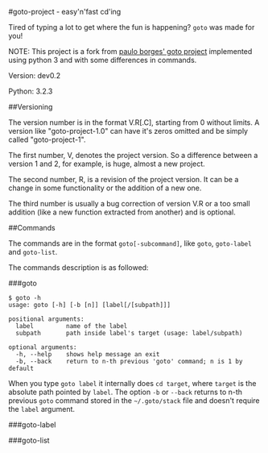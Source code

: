 #goto-project - easy'n'fast cd'ing

Tired of typing a lot to get where the fun is happening? `goto` was made for you!

NOTE: This project is a fork from [paulo borges' goto project](https://github.com/pauloborges/goto) implemented using python 3 and with some differences in commands.

Version: dev0.2

Python: 3.2.3


##Versioning

The version number is in the format V.R[.C], starting from 0 without limits. A version like "goto-project-1.0" can have it's zeros omitted and be simply called "goto-project-1".

The first number, V, denotes the project version. So a difference between a version 1 and 2, for example, is huge, almost a new project.

The second number, R, is a revision of the project version. It can be a change in some functionality or the addition of a new one.

The third number is usually a bug correction of version V.R or a too small addition (like a new function extracted from another) and is optional.


##Commands

The commands are in the format `goto[-subcommand]`, like `goto`, `goto-label` and `goto-list`.

The commands description is as followed:


###goto

    $ goto -h
    usage: goto [-h] [-b [n]] [label[/[subpath]]]
    
    positional arguments:
      label         name of the label
      subpath       path inside label's target (usage: label/subpath)
    
    optional arguments:
      -h, --help    shows help message an exit
      -b, --back    return to n-th previous 'goto' command; n is 1 by default

When you type `goto label` it internally does `cd target`, where `target` is the absolute path pointed by `label`. The option `-b` or `--back` returns to n-th previous `goto` command stored in the `~/.goto/stack` file and doesn't require the `label` argument.

###goto-label

###goto-list
